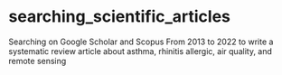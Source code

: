 # searching_scientific_articles
Searching on Google Scholar and Scopus From 2013 to 2022 to write a systematic review article about asthma, rhinitis allergic, air quality, and remote sensing
